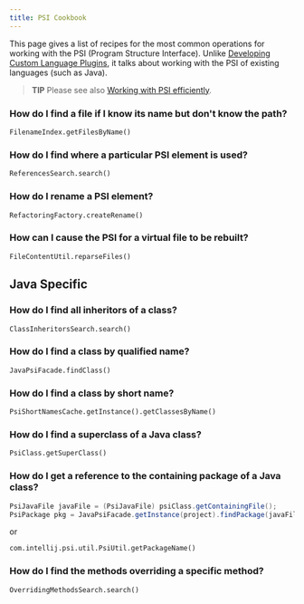 ```yaml
---
title: PSI Cookbook
---
```

<!-- Copyright 2000-2020 JetBrains s.r.o. and other contributors. Use of this source code is governed by the Apache 2.0 license that can be found in the LICENSE file. -->

This page gives a list of recipes for the most common operations for working with the PSI (Program Structure Interface).
Unlike [Developing Custom Language Plugins](/reference_guide/custom_language_support.md), it talks about working with the PSI of existing languages (such as Java).

> **TIP** Please see also [Working with PSI efficiently](/reference_guide/performance/performance.md#working-with-psi-efficiently).

### How do I find a file if I know its name but don't know the path?

`FilenameIndex.getFilesByName()`

### How do I find where a particular PSI element is used?

`ReferencesSearch.search()`

### How do I rename a PSI element?

`RefactoringFactory.createRename()`

### How can I cause the PSI for a virtual file to be rebuilt?

`FileContentUtil.reparseFiles()`

## Java Specific

### How do I find all inheritors of a class?

`ClassInheritorsSearch.search()`

### How do I find a class by qualified name?

`JavaPsiFacade.findClass()`

### How do I find a class by short name?

`PsiShortNamesCache.getInstance().getClassesByName()`

### How do I find a superclass of a Java class?

`PsiClass.getSuperClass()`

### How do I get a reference to the containing package of a Java class?

```java
PsiJavaFile javaFile = (PsiJavaFile) psiClass.getContainingFile();
PsiPackage pkg = JavaPsiFacade.getInstance(project).findPackage(javaFile.getPackageName());
```

or

`com.intellij.psi.util.PsiUtil.getPackageName()`

### How do I find the methods overriding a specific method?

`OverridingMethodsSearch.search()`
